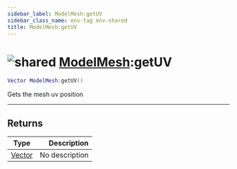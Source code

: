 ```yaml
---
sidebar_label: ModelMesh:getUV
sidebar_class_name: env-tag env-shared
title: ModelMesh:getUV
---
```


# <img src='/img/wiki/shared.png' alt='shared' data-tag='env-tag' /> [ModelMesh](../modelmesh/README.md):getUV

```lua
Vector ModelMesh:getUV()
```

Gets the mesh uv position<br/>

-----------------
## Returns

| Type   | Description |
| ------ | ----------: |
| [Vector](../vector/README.md) | No description |
